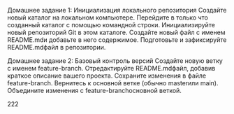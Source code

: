 Домашнее задание 1: Инициализация локального репозитория
Создайте новый каталог на локальном компьютере.
Перейдите в только что созданный каталог с помощью командной строки.
Инициализируйте новый репозиторий Git в этом каталоге.
Создайте новый файл с именем README.mdи добавьте в него содержимое.
Подготовьте и зафиксируйте README.mdфайл в репозитории.

Домашнее задание 2: Базовый контроль версий
Создайте новую ветку с именем feature-branch.
Отредактируйте README.mdфайл, добавив краткое описание вашего проекта.
Сохраните изменения в файле feature-branch.
Вернитесь к основной ветке (обычно masterили main).
Объедините изменения с feature-branchосновной веткой.


222